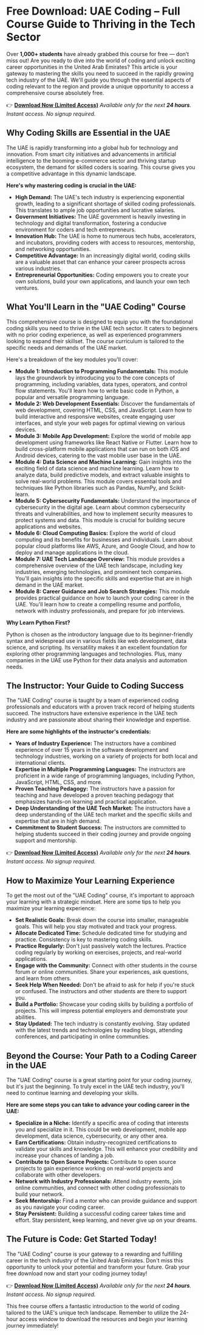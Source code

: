 # Free Download: UAE Coding – Full Course Guide to Thriving in the Tech Sector

Over **1,000+ students** have already grabbed this course for free — don’t miss out!
Are you ready to dive into the world of coding and unlock exciting career opportunities in the United Arab Emirates? This article is your gateway to mastering the skills you need to succeed in the rapidly growing tech industry of the UAE. We'll guide you through the essential aspects of coding relevant to the region and provide a unique opportunity to access a comprehensive course absolutely free.

👉 [**Download Now (Limited Access)**](https://udemywork.com/uae-coding)
_Available only for the next **24 hours**. Instant access. No signup required._

## Why Coding Skills are Essential in the UAE

The UAE is rapidly transforming into a global hub for technology and innovation. From smart city initiatives and advancements in artificial intelligence to the booming e-commerce sector and thriving startup ecosystem, the demand for skilled coders is soaring. This course gives you a competitive advantage in this dynamic landscape.

**Here's why mastering coding is crucial in the UAE:**

*   **High Demand:** The UAE's tech industry is experiencing exponential growth, leading to a significant shortage of skilled coding professionals. This translates to ample job opportunities and lucrative salaries.
*   **Government Initiatives:** The UAE government is heavily investing in technology and digital transformation, fostering a conducive environment for coders and tech entrepreneurs.
*   **Innovation Hub:** The UAE is home to numerous tech hubs, accelerators, and incubators, providing coders with access to resources, mentorship, and networking opportunities.
*   **Competitive Advantage:** In an increasingly digital world, coding skills are a valuable asset that can enhance your career prospects across various industries.
*   **Entrepreneurial Opportunities:** Coding empowers you to create your own solutions, build your own applications, and launch your own tech ventures.

## What You'll Learn in the "UAE Coding" Course

This comprehensive course is designed to equip you with the foundational coding skills you need to thrive in the UAE tech sector. It caters to beginners with no prior coding experience, as well as experienced programmers looking to expand their skillset. The course curriculum is tailored to the specific needs and demands of the UAE market.

Here's a breakdown of the key modules you'll cover:

*   **Module 1: Introduction to Programming Fundamentals:** This module lays the groundwork by introducing you to the core concepts of programming, including variables, data types, operators, and control flow statements. You'll learn how to write basic code in Python, a popular and versatile programming language.
*   **Module 2: Web Development Essentials:** Discover the fundamentals of web development, covering HTML, CSS, and JavaScript. Learn how to build interactive and responsive websites, create engaging user interfaces, and style your web pages for optimal viewing on various devices.
*   **Module 3: Mobile App Development:** Explore the world of mobile app development using frameworks like React Native or Flutter. Learn how to build cross-platform mobile applications that can run on both iOS and Android devices, catering to the vast mobile user base in the UAE.
*   **Module 4: Data Science and Machine Learning:** Gain insights into the exciting field of data science and machine learning. Learn how to analyze data, build predictive models, and extract valuable insights to solve real-world problems. This module covers essential tools and techniques like Python libraries such as Pandas, NumPy, and Scikit-learn.
*   **Module 5: Cybersecurity Fundamentals:** Understand the importance of cybersecurity in the digital age. Learn about common cybersecurity threats and vulnerabilities, and how to implement security measures to protect systems and data. This module is crucial for building secure applications and websites.
*   **Module 6: Cloud Computing Basics:** Explore the world of cloud computing and its benefits for businesses and individuals. Learn about popular cloud platforms like AWS, Azure, and Google Cloud, and how to deploy and manage applications in the cloud.
*   **Module 7: UAE Tech Landscape Overview:** This module provides a comprehensive overview of the UAE tech landscape, including key industries, emerging technologies, and prominent tech companies. You'll gain insights into the specific skills and expertise that are in high demand in the UAE market.
*   **Module 8: Career Guidance and Job Search Strategies:** This module provides practical guidance on how to launch your coding career in the UAE. You'll learn how to create a compelling resume and portfolio, network with industry professionals, and prepare for job interviews.

**Why Learn Python First?**

Python is chosen as the introductory language due to its beginner-friendly syntax and widespread use in various fields like web development, data science, and scripting. Its versatility makes it an excellent foundation for exploring other programming languages and technologies. Plus, many companies in the UAE use Python for their data analysis and automation needs.

## The Instructor: Your Guide to Coding Success

The "UAE Coding" course is taught by a team of experienced coding professionals and educators with a proven track record of helping students succeed. The instructors have extensive experience in the UAE tech industry and are passionate about sharing their knowledge and expertise.

**Here are some highlights of the instructor's credentials:**

*   **Years of Industry Experience:** The instructors have a combined experience of over 15 years in the software development and technology industries, working on a variety of projects for both local and international clients.
*   **Expertise in Multiple Programming Languages:** The instructors are proficient in a wide range of programming languages, including Python, JavaScript, HTML, CSS, and more.
*   **Proven Teaching Pedagogy:** The instructors have a passion for teaching and have developed a proven teaching pedagogy that emphasizes hands-on learning and practical application.
*   **Deep Understanding of the UAE Tech Market:** The instructors have a deep understanding of the UAE tech market and the specific skills and expertise that are in high demand.
*   **Commitment to Student Success:** The instructors are committed to helping students succeed in their coding journey and provide ongoing support and mentorship.

👉 [**Download Now (Limited Access)**](https://udemywork.com/uae-coding)
_Available only for the next **24 hours**. Instant access. No signup required._

## How to Maximize Your Learning Experience

To get the most out of the "UAE Coding" course, it's important to approach your learning with a strategic mindset. Here are some tips to help you maximize your learning experience:

*   **Set Realistic Goals:** Break down the course into smaller, manageable goals. This will help you stay motivated and track your progress.
*   **Allocate Dedicated Time:** Schedule dedicated time for studying and practice. Consistency is key to mastering coding skills.
*   **Practice Regularly:** Don't just passively watch the lectures. Practice coding regularly by working on exercises, projects, and real-world applications.
*   **Engage with the Community:** Connect with other students in the course forum or online communities. Share your experiences, ask questions, and learn from others.
*   **Seek Help When Needed:** Don't be afraid to ask for help if you're stuck or confused. The instructors and other students are there to support you.
*   **Build a Portfolio:** Showcase your coding skills by building a portfolio of projects. This will impress potential employers and demonstrate your abilities.
*   **Stay Updated:** The tech industry is constantly evolving. Stay updated with the latest trends and technologies by reading blogs, attending conferences, and participating in online communities.

## Beyond the Course: Your Path to a Coding Career in the UAE

The "UAE Coding" course is a great starting point for your coding journey, but it's just the beginning. To truly excel in the UAE tech industry, you'll need to continue learning and developing your skills.

**Here are some steps you can take to advance your coding career in the UAE:**

*   **Specialize in a Niche:** Identify a specific area of coding that interests you and specialize in it. This could be web development, mobile app development, data science, cybersecurity, or any other area.
*   **Earn Certifications:** Obtain industry-recognized certifications to validate your skills and knowledge. This will enhance your credibility and increase your chances of landing a job.
*   **Contribute to Open Source Projects:** Contribute to open source projects to gain experience working on real-world projects and collaborate with other developers.
*   **Network with Industry Professionals:** Attend industry events, join online communities, and connect with other coding professionals to build your network.
*   **Seek Mentorship:** Find a mentor who can provide guidance and support as you navigate your coding career.
*   **Stay Persistent:** Building a successful coding career takes time and effort. Stay persistent, keep learning, and never give up on your dreams.

## The Future is Code: Get Started Today!

The "UAE Coding" course is your gateway to a rewarding and fulfilling career in the tech industry of the United Arab Emirates. Don't miss this opportunity to unlock your potential and transform your future. Grab your free download now and start your coding journey today!

👉 [**Download Now (Limited Access)**](https://udemywork.com/uae-coding)
_Available only for the next **24 hours**. Instant access. No signup required._

This free course offers a fantastic introduction to the world of coding tailored to the UAE's unique tech landscape. Remember to utilize the 24-hour access window to download the resources and begin your learning journey immediately!
